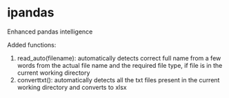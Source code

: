 # ipandas
Enhanced pandas intelligence

Added functions:
  1. read_auto(filename): automatically detects correct full name from a few words from the actual file name and the required file type, if file is in the current working directory
  2. converttxt(): automatically detects all the txt files present in the current working directory and converts to xlsx

